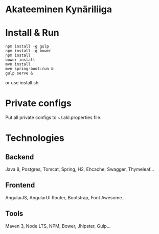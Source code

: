 Akateeminen Kynäriliiga
==========================

# Install & Run
```
npm install -g gulp
npm install -g bower
npm install
bower install
mvn install
mvn spring-boot:run &
gulp serve &
```
or use install.sh


# Private configs
Put all private configs to ~/.akl.properties file.

# Technologies

## Backend
Java 8, Postgres, Tomcat, Spring, H2, Ehcache, Swagger, Thymeleaf...

## Frontend
AngularJS, AngularUI Router, Bootstrap, Font Awesome...

## Tools
Maven 3, Node LTS, NPM, Bower, Jhipster, Gulp...
